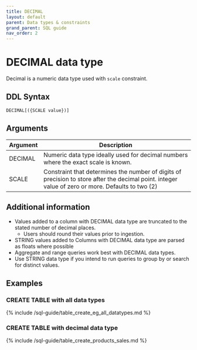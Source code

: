 ```yaml
---
title: DECIMAL
layout: default
parent: Data types & constraints
grand_parent: SQL guide
nav_order: 2
---
```


# DECIMAL data type

Decimal is a numeric data type used with `scale` constraint.

## DDL Syntax

```
DECIMAL[({SCALE value})]
```

## Arguments

| Argument | Description |
|---|---|
| DECIMAL | Numeric data type ideally used for decimal numbers where the exact scale is known. |
| SCALE | Constraint that determines the number of digits of precision to store after the decimal point. integer value of zero or more. Defaults to two (2) |

## Additional information

* Values added to a column with DECIMAL data type are truncated to the stated number of decimal places.
  * Users should round their values prior to ingestion.
* STRING values added to Columns with DECIMAL data type are parsed as floats where possible
* Aggregate and range queries work best with DECIMAL data types.
* Use STRING data type if you intend to run queries to group by or search for distinct values.

## Examples

### CREATE TABLE with all data types

{% include /sql-guide/table_create_eg_all_datatypes.md %}

### CREATE TABLE with decimal data type

{% include /sql-guide/table_create_products_sales.md %}
